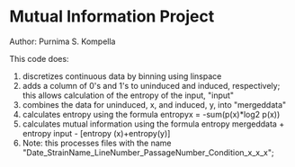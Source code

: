 Mutual Information Project
===
Author: Purnima S. Kompella

This code does: 
1) discretizes continuous data by binning using linspace
2) adds a column of 0's and 1's to uninduced and induced, respectively; this allows calculation of the entropy of the input, "input"
3) combines the data for uninduced, x, and induced, y, into "mergeddata"
4) calculates entropy using the formula entropyx = -sum(p(x)*log2 p(x))
5) calculates mutual information using the formula entropy mergeddata + entropy input - [entropy (x)+entropy(y)]
6) Note: this processes files with the name "Date_StrainName_LineNumber_PassageNumber_Condition_x_x_x"; 

